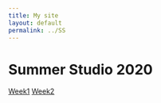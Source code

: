 ```yaml
---
title: My site
layout: default
permalink: ../SS
---
```


# Summer Studio 2020

[Week1](../SSW1 "Summer Studio 2020 Week 1")
[Week2](../SSW2 "Summer Studio 2020 Week 2")